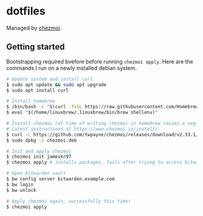 # dotfiles
Managed by [chezmoi](https://www.chezmoi.io/).

## Getting started
Bootstrapping required bvefore before running `chezmoi apply`. Here are the commands I run on a newly installed debian system.

```bash
# Update system and install curl
$ sudo apt update && sudo apt upgrade
$ sudo apt install curl

# Install homebrew
$ /bin/bash -c "$(curl -fsSL https://raw.githubusercontent.com/Homebrew/install/HEAD/install.sh)"
$ eval "$(/home/linuxbrew/.linuxbrew/bin/brew shellenv)"

# Install chezmoi (at time of writing chezmoi in homebrew causes a segfault)
# Latest instructions at https://www.chezmoi.io/install/
$ curl -L https://github.com/twpayne/chezmoi/releases/download/v2.33.1/chezmoi_2.33.1_linux_amd64.deb -o chezmoi.deb
$ sudo dpkg -i chezmoi.deb

# Init and apply chezmoi
$ chezmoi init jameskr97
$ chezmoi apply # installs packages, fails after trying to access bitwarden

# Open bitwarden vault
$ bw config server bitwarden.example.com
$ bw login
$ bw unlock 

# Apply chezmoi again, successfully this time!
$ chezmoi apply
```